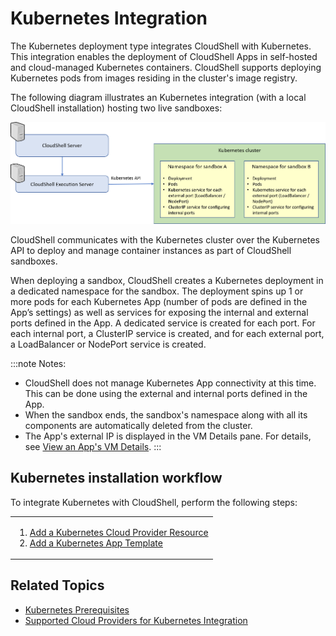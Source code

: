 # Kubernetes Integration

The Kubernetes deployment type integrates CloudShell with Kubernetes. This integration enables the deployment of CloudShell Apps in self-hosted and cloud-managed Kubernetes containers. CloudShell supports deploying Kubernetes pods from images residing in the cluster's image registry.

The following diagram illustrates an Kubernetes integration (with a local CloudShell installation) hosting two live sandboxes:

![](/Images/Admin-Guide/KubernetesIntegrationArchitecture.png)

CloudShell communicates with the Kubernetes cluster over the Kubernetes API to deploy and manage container instances as part of CloudShell sandboxes.

When deploying a sandbox, CloudShell creates a Kubernetes deployment in a dedicated namespace for the sandbox. The deployment spins up 1 or more pods for each Kubernetes App (number of pods are defined in the App’s settings) as well as services for exposing the internal and external ports defined in the App. A dedicated service is created for each port. For each internal port, a ClusterIP service is created, and for each external port, a LoadBalancer or NodePort service is created.

:::note Notes:
- CloudShell does not manage Kubernetes App connectivity at this time. This can be done using the external and internal ports defined in the App.
- When the sandbox ends, the sandbox's namespace along with all its components are automatically deleted from the cluster.
- The App's external IP is displayed in the VM Details pane. For details, see [View an App's VM Details](https://help.quali.com/Online%20Help/0.0/Portal/Content/CSP/LAB-MNG/App-Actns/Sndbx-Apps-VM-Details.htm).
:::
## Kubernetes installation workflow

To integrate Kubernetes with CloudShell, perform the following steps:

<table>
  <tbody>
    <tr>
      <td style={{ backgroundColor: '#fff9c7' }}>
        <ol>
          <li value="1">
            <a href="https://help.quali.com/Online%20Help/0.0/Portal/Content/Admn/K8s-Clp-Rsc.htm" className="MCXref xref">
              Add a Kubernetes Cloud Provider Resource
            </a>
          </li>
          <li value="2">
            <a href="https://help.quali.com/Online%20Help/0.0/Portal/Content/Admn/K8s-App.htm" className="MCXref xref">
              Add a Kubernetes App Template
            </a>
          </li>
        </ol>
      </td>
    </tr>
  </tbody>
</table>


## Related Topics

- [Kubernetes Prerequisites](https://help.quali.com/Online%20Help/0.0/Portal/Content/Admn/K8s-Prereqs.htm)
- [Supported Cloud Providers for Kubernetes Integration](https://help.quali.com/Online%20Help/0.0/Portal/Content/Admn/K8s-Sprtd-Clps.htm)